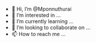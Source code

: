 - 👋 Hi, I’m @Mponnuthurai
- 👀 I’m interested in ...
- 🌱 I’m currently learning ...
- 💞️ I’m looking to collaborate on ...
- 📫 How to reach me ...

<!---
Mponnuthurai/Mponnuthurai is a ✨ special ✨ repository because its `README.md` (this file) appears on your GitHub profile.
You can click the Preview link to take a look at your changes.
--->
